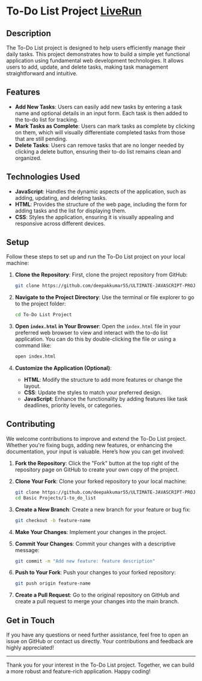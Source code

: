 # To-Do List Project [LiveRun](https://deepakkumar55.github.io/ULTIMATE-JAVASCRIPT-PROJECT/Basic%20Projects/1-to_do_list)

## Description

The To-Do List project is designed to help users efficiently manage their daily tasks. This project demonstrates how to build a simple yet functional application using fundamental web development technologies. It allows users to add, update, and delete tasks, making task management straightforward and intuitive.

## Features

- **Add New Tasks**: Users can easily add new tasks by entering a task name and optional details in an input form. Each task is then added to the to-do list for tracking.
- **Mark Tasks as Complete**: Users can mark tasks as complete by clicking on them, which will visually differentiate completed tasks from those that are still pending.
- **Delete Tasks**: Users can remove tasks that are no longer needed by clicking a delete button, ensuring their to-do list remains clean and organized.

## Technologies Used

- **JavaScript**: Handles the dynamic aspects of the application, such as adding, updating, and deleting tasks.
- **HTML**: Provides the structure of the web page, including the form for adding tasks and the list for displaying them.
- **CSS**: Styles the application, ensuring it is visually appealing and responsive across different devices.

## Setup

Follow these steps to set up and run the To-Do List project on your local machine:

1. **Clone the Repository**:
   First, clone the project repository from GitHub:
   ```bash
   git clone https://github.com/deepakkumar55/ULTIMATE-JAVASCRIPT-PROJECT.git
   ```

2. **Navigate to the Project Directory**:
   Use the terminal or file explorer to go to the project folder:
   ```bash
   cd To-Do List Project
   ```

3. **Open `index.html` in Your Browser**:
   Open the `index.html` file in your preferred web browser to view and interact with the to-do list application. You can do this by double-clicking the file or using a command like:
   ```bash
   open index.html
   ```

4. **Customize the Application (Optional)**:
   - **HTML**: Modify the structure to add more features or change the layout.
   - **CSS**: Update the styles to match your preferred design.
   - **JavaScript**: Enhance the functionality by adding features like task deadlines, priority levels, or categories.


## Contributing

We welcome contributions to improve and extend the To-Do List project. Whether you're fixing bugs, adding new features, or enhancing the documentation, your input is valuable. Here’s how you can get involved:

1. **Fork the Repository**:
   Click the "Fork" button at the top right of the repository page on GitHub to create your own copy of the project.

2. **Clone Your Fork**:
   Clone your forked repository to your local machine:
   ```bash
   git clone https://github.com/deepakkumar55/ULTIMATE-JAVASCRIPT-PROJECT.git
   cd Basic Projects/1-to_do_list
   ```

3. **Create a New Branch**:
   Create a new branch for your feature or bug fix:
   ```bash
   git checkout -b feature-name
   ```

4. **Make Your Changes**:
   Implement your changes in the project.

5. **Commit Your Changes**:
   Commit your changes with a descriptive message:
   ```bash
   git commit -m "Add new feature: feature description"
   ```

6. **Push to Your Fork**:
   Push your changes to your forked repository:
   ```bash
   git push origin feature-name
   ```

7. **Create a Pull Request**:
   Go to the original repository on GitHub and create a pull request to merge your changes into the main branch.

## Get in Touch

If you have any questions or need further assistance, feel free to open an issue on GitHub or contact us directly. Your contributions and feedback are highly appreciated!

---

Thank you for your interest in the To-Do List project. Together, we can build a more robust and feature-rich application. Happy coding!